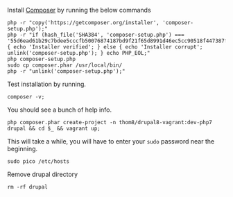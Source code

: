 Install [Composer](https://getcomposer.org/download/) by running the below commands

    php -r "copy('https://getcomposer.org/installer', 'composer-setup.php');"
    php -r "if (hash_file('SHA384', 'composer-setup.php') === '55d6ead61b29c7bdee5cccfb50076874187bd9f21f65d8991d46ec5cc90518f447387fb9f76ebae1fbbacf329e583e30') { echo 'Installer verified'; } else { echo 'Installer corrupt'; unlink('composer-setup.php'); } echo PHP_EOL;"
    php composer-setup.php
    sudo cp composer.phar /usr/local/bin/
    php -r "unlink('composer-setup.php');"
    
Test installation by running.

    composer -v;

You should see a bunch of help info.

    php composer.phar create-project -n thom8/drupal8-vagrant:dev-php7 drupal && cd $_ && vagrant up;
    
This will take a while, you will have to enter your `sudo` password near the beginning.

    sudo pico /etc/hosts

Remove drupal directory

    rm -rf drupal
